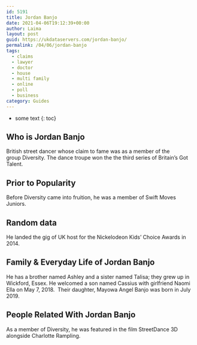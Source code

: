 ```yaml
---
id: 5191
title: Jordan Banjo
date: 2021-04-06T19:12:39+00:00
author: Laima
layout: post
guid: https://ukdataservers.com/jordan-banjo/
permalink: /04/06/jordan-banjo
tags:
  - claims
  - lawyer
  - doctor
  - house
  - multi family
  - online
  - poll
  - business
category: Guides
---
```


* some text
{: toc}


## Who is Jordan Banjo
                  
                  
                  
British street dancer whose claim to fame was as a member of the group Diversity. The dance troupe won the the third series of Britain&#8217;s Got Talent.
                  
              
            
              
            
                
                
                
## Prior to Popularity
                  
                  
                  
Before Diversity came into fruition, he was a member of Swift Moves Juniors.
                  
              
            
              
            
                
                
                
## Random data
                  
                  
                  
He landed the gig of UK host for the Nickelodeon Kids&#8217; Choice Awards in 2014.
                  
              
            
              
            
                
                
                
## Family & Everyday Life of Jordan Banjo
                  
                  
                  
He has a brother named Ashley and a sister named Talisa; they grew up in Wickford, Essex. He welcomed a son named Cassius with girlfriend Naomi Ella on May 7, 2018.  Their daughter, Mayowa Angel Banjo was born in July 2019.
                  
              
            
              
            
                
                
                
## People Related With Jordan Banjo
                  
                  
                  
As a member of Diversity, he was featured in the film StreetDance 3D alongside Charlotte Rampling.
                  
              
            
              
            
                
              
            
              
              
            
            
              
            
          
          
          